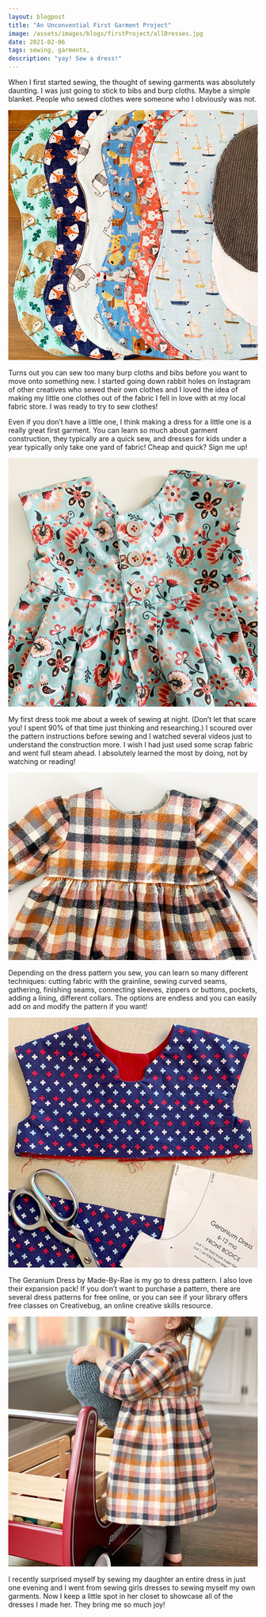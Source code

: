 ```yaml
---
layout: blogpost
title: "An Unconvential First Garment Project"
image: /assets/images/blogs/firstProject/allDresses.jpg
date: 2021-02-06
tags: sewing, garments, 
description: "yay! Sew a dress!"
---
```


When I first started sewing, the thought of sewing garments was absolutely daunting. I was just going to stick to bibs and burp cloths. Maybe a simple blanket. People who sewed clothes were someone who I obviously was not.



<img src="/assets/images/blogs/firstProject/burpCloths.jpg" alt="burpCloths"/>



Turns out you can sew too many burp cloths and bibs before you want to move onto something new. I started going down rabbit holes on Instagram of other creatives who sewed their own clothes and I loved the idea of making my little one clothes out of the fabric I fell in love with at my local fabric store. I was ready to try to sew clothes!



Even if you don’t have a little one, I think making a dress for a little one is a really great first garment. You can learn so much about garment construction, they typically are a quick sew, and dresses for kids under a year typically only take one yard of fabric! Cheap and quick? Sign me up!



<img src="/assets/images/blogs/firstProject/firstDress.jpg" alt="firstDress"/>



My first dress took me about a week of sewing at night. (Don’t let that scare you! I spent 90% of that time just thinking and researching.) I scoured over the pattern instructions before sewing and I watched several videos just to understand the construction more. I wish I had just used some scrap fabric and went full steam ahead. I absolutely learned the most by doing, not by watching or reading!


<img src="/assets/images/blogs/firstProject/plaidDress.jpg" alt="plaidDress"/>



Depending on the dress pattern you sew, you can learn so many different techniques: cutting fabric with the grainline, sewing curved seams, gathering, finishing seams, connecting sleeves, zippers or buttons, pockets, adding a lining, different collars. The options are endless and you can easily add on and modify the pattern if you want!



<img src="/assets/images/blogs/firstProject/geranium.jpg" alt="geranium"/>



The Geranium Dress by Made-By-Rae is my go to dress pattern. I also love their expansion pack! If you don’t want to purchase a pattern, there are several dress patterns for free online, or you can see if your library offers free classes on Creativebug, an online creative skills resource. 



<img src="/assets/images/blogs/firstProject/wearingDress.jpg" alt="wearingDress"/>


I recently surprised myself by sewing my daughter an entire dress in just one evening and I went from sewing girls dresses to sewing myself my own garments. Now I keep a little spot in her closet to showcase all of the dresses I made her. They bring me so much joy! 
